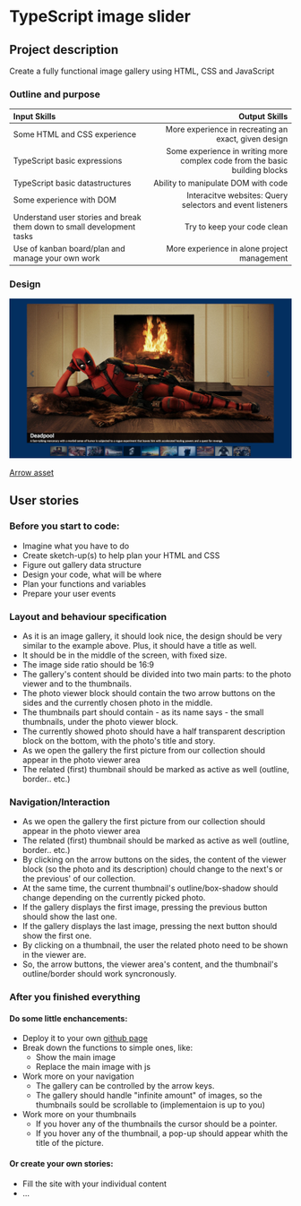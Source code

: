 # TypeScript image slider

## Project description

Create a fully functional image gallery using HTML, CSS and JavaScript

### Outline and purpose

| **Input Skills** | **Output Skills** |  
|:----------|-----------:|  
| Some HTML and CSS experience | More experience in recreating an exact, given design |  
| TypeScript basic expressions | Some experience in writing more complex code from the basic building blocks |  
| TypeScript basic datastructures | Ability to manipulate DOM with code |  
| Some experience with DOM | Interacitve websites: Query selectors and event listeners |  
| Understand user stories and break them down to small development tasks | Try to keep your code clean |  
| Use of kanban board/plan and manage your own work | More experience in alone project management |  

### Design

![Gallery mockup](img/slider.png)

[Arrow asset](img/slider.png)

## User stories

### Before you start to code:

 -  Imagine what you have to do
 -  Create sketch-up(s) to help plan your HTML and CSS
 -  Figure out gallery data structure
 -  Design your code, what will be where
 -  Plan your functions and variables
 -  Prepare your user events

### Layout and behaviour specification

 -  As it is an image gallery, it should look nice, the design should be very similar to the example above. Plus, it should have a title as well.   
 -  It should be in the middle of the screen, with fixed size.
 -  The image side ratio should be 16:9
 -  The gallery's content should be divided into two main parts: to the photo viewer and to the thumbnails.
 -  The photo viewer block should contain the two arrow buttons on the sides and the currently chosen photo in the middle.
 -  The thumbnails part should contain - as its name says - the small thumbnails, under the photo viewer block.
 -  The currently showed photo should have a half transparent description block on the bottom, with the photo's title and story.  
 -  As we open the gallery the first picture from our collection should appear in the photo viewer area
 -  The related (first) thumbnail should be marked as active as well (outline, border.. etc.)

### Navigation/Interaction

 -  As we open the gallery the first picture from our collection should appear in the photo viewer area
 -  The related (first) thumbnail should be marked as active as well (outline, border.. etc.)
 -  By clicking on the arrow buttons on the sides, the content of the viewer block (so the photo and its description) chould change to the next's or the previous' of our collection.
 -  At the same time, the current thumbnail's outline/box-shadow should change depending on the currently picked photo.
 -  If the gallery displays the first image, pressing the previous button should show the last one.
 -  If the gallery displays the last image, pressing the next button should show the first one.
 -  By clicking on a thumbnail, the user the related photo need to be shown in the viewer are.
 -  So, the arrow buttons, the viewer area's content, and the thumbnail's outline/border should work syncronously.

### After you finished everything

#### Do some little enchancements:

 -  Deploy it to your own [github page](https://pages.github.com/)
 -  Break down the functions to simple ones, like:
     -  Show the main image
     -  Replace the main image with js
 -  Work more on your navigation
     -  The gallery can be controlled by the arrow keys.  
     -  The gallery should handle "infinite amount" of images, so the thumbnails sould be scrollable to (implementaion is up to you)
 -  Work more on your thumbnails
     -  If you hover any of the thumbnails the cursor should be a pointer.
     -  If you hover any of the thumbnail, a pop-up should appear whith the title of the picture.

#### Or create your own stories:

 -  Fill the site with your individual content
 -  ...
